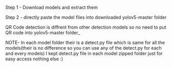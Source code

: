Step 1 -  Download models and extract them

Step 2 - directly paste the model files into downloaded yolov5-master folder

QR Code detection is diffrent from other detection models so no need to put QR code into yolov5-master folder_

NOTE- In each model folder their is a detect.py file which is same for all the models(their is no difference so you can use any of the detect.py for each and every models) 
I kept detect.py file in each model zipped folder just for easy access nothing else :)
